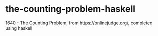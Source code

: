 # the-counting-problem-haskell
1640 - The Counting Problem, from https://onlinejudge.org/, completed using haskell 
